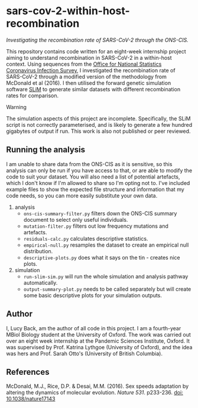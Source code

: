 # sars-cov-2-within-host-recombination

_Investigating the recombination rate of SARS-CoV-2 through the ONS-CIS._

This repository contains code written for an eight-week internship project aiming to understand recombination in SARS-CoV-2 in a within-host context. Using sequences from the [Office for National Statistics Coronavirus Infection Survey](https://www.ons.gov.uk/peoplepopulationandcommunity/healthandsocialcare/conditionsanddiseases/methodologies/coronaviruscovid19infectionsurveyqmi), I investigated the recombination rate of SARS-CoV-2 through a modified version of the methodology from McDonald et al (2016). I then utilised the forward genetic simulation software [SLiM](https://github.com/MesserLab/SLiM) to generate similar datasets with different recombination rates for comparison.

>[!WARNING]
>The simulation aspects of this project are incomplete. Specifically, the SLiM script is not correctly parameterised, and is likely to generate a few hundred gigabytes of output if run. This work is also not published or peer reviewed.

## Running the analysis

I am unable to share data from the ONS-CIS as it is sensitive, so this analysis can only be run if you have access to that, or are able to modify the code to suit your dataset. You will also need a list of potential artefacts, which I don't know if I'm allowed to share so I'm opting not to. I've included example files to show the expected file structure and information that my code needs, so you can more easily substitute your own data.

1. analysis
   - `ons-cis-summary-filter.py` filters down the ONS-CIS summary document to select only useful individuals.
   - `mutation-filter.py` filters out low frequency mutations and artefacts.
   - `residuals-calc.py` calculates descriptive statistics.
   - `empirical-null.py` resamples the dataset to create an empirical null distribution.
   - `descriptive-plots.py` does what it says on the tin - creates nice plots.
2. simulation
   - `run-slim-sim.py` will run the whole simulation and analysis pathway automatically.
   - `output-summary-plot.py` needs to be called separately but will create some basic descriptive plots for your simulation outputs.

## Author

I, Lucy Back, am the author of all code in this project. I am a fourth-year MBiol Biology student at the University of Oxford. The work was carried out over an eight week internship at the Pandemic Sciences Institute, Oxford. It was supervised by Prof. Katrina Lythgoe (University of Oxford), and the idea was hers and Prof. Sarah Otto's (University of British Columbia).

## References

McDonald, M.J., Rice, D.P. & Desai, M.M. (2016). Sex speeds adaptation by altering the dynamics of molecular evolution. _Nature 531_. p233-236. [doi: 10.1038/nature17143](https://doi.org/10.1038/nature17143)
